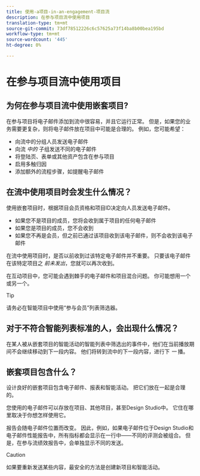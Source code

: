 ```yaml
---
title: 使用-a项目-in-an-engagement-项目流
description: 在参与项目流中使用项目
translation-type: tm+mt
source-git-commit: 73df78512226c6c57625a73f14ba8b00bea195bd
workflow-type: tm+mt
source-wordcount: '445'
ht-degree: 0%

---
```



# 在参与项目流中使用项目

## 为何在参与项目流中使用嵌套项目?

在参与项目将电子邮件添加到流中很容易，并且它运行正常。 但是，如果您的业务需要更复杂，则将电子邮件放在项目中可能是合理的。 例如，您可能希望：

* 向流中的分组人员发送电子邮件
* 向流 _中的_ 子组发送不同的电子邮件
* 将登陆页、表单或其他资产包含在参与项目
* 启用多触归因
* 添加额外的流程步骤，如提醒电子邮件

## 在流中使用项目时会发生什么情况？

使用嵌套项目时，根据项目会员资格和项目ID决定向人员发送电子邮件。

* 如果您不是项目的成员，您将会收到属于项目的任何电子邮件
* 如果您是项目的成员，您不会收到
* 如果您不再是会员，但之前已通过该项目收到该电子邮件，则不会收到该电子邮件

在流中使用项目时，是否以前收到过该特定电子邮件并不重要。 只要该电子邮件在该特定项目之 _前未发出_，您就可以再次收到。

在互动项目中，您可能会遇到棘手的电子邮件和项目混合问题。 你可能想用一个或另一个。

>[!TIP]
>
>请务必在智能项目中使用“参与会员”列表筛选器。

## 对于不符合智能列表标准的人，会出现什么情况？

在某人被从嵌套项目的智能活动的智能列表中筛选出的事件中，他们在当前播放期间不会继续移动到下一段内容。 他们将转到流中的下一段内容，进行下 _一_ 播。

## 嵌套项目包含什么？

设计良好的嵌套项目包含电子邮件、报表和智能活动。 把它们放在一起是合理的。

您使用的电子邮件可以存放在项目、其他项目，甚至Design Studio中。 它住在哪里取决于你想怎样使用它。

报告会随电子邮件位置而改变。 因此，例如，如果电子邮件位于Design Studio和电子邮件性能报告中，所有指标都会显示在一行中——不同的评测会被组合。 但是，在参与流绩效报告中，会单独显示不同的发送。

>[!CAUTION]
>
>如果要重新发送某些内容，最安全的方法是创建新项目和智能活动。
